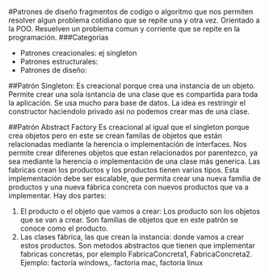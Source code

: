 #Patrones de diseño
fragmentos de codigo o algoritmo que nos permiten resolver algun problema cotidiano que  se repite una y otra vez. 
Orientado a la POO. Resuelven un problema comun y corriente que se repite en la programación.
###Categorias
- Patrones creacionales: ej singleton
- Patrones estructurales:
- Patrones de diseño:


##Patrón Singleton:
Es creacional porque crea una instancia de un objeto. Permite crear una sola isntancia de una clase que es compartida para toda la aplicación. Se usa mucho para base de datos. La idea es restringir el constructor haciendolo privado asi no podemos crear mas de una clase.


##Patrón Abstract Factory
Es creacional al igual que el singleton porque crea objetos pero en este se crean familas de objetos que están relacionadas mediante la herencia o implementación de interfaces. Nos permite crear diferenes objetos que estan relacionados por parentezco, ya sea mediante la herencia o implementación de una clase más generica. Las fabricas crean los productos y los productos tienen varios tipos. Esta implementación debe ser escalable, que permita crear una nueva familia de productos y una nueva fábrica concreta con nuevos productos que va a implementar.
Hay dos partes: 
1. El producto o el objeto que vamos a crear: Los producto son los objetos que se van a crear. Son familias de objetos que en este patrón se conoce como el producto.
2. Las clases fábrica, las que crean la instancia: donde vamos a crear estos productos. Son metodos abstractos que tienen que implementar fabricas concretas, por elemplo FabricaConcreta1, FabricaConcreta2. Ejemplo: factoría windows,. factoria mac, factoria linux